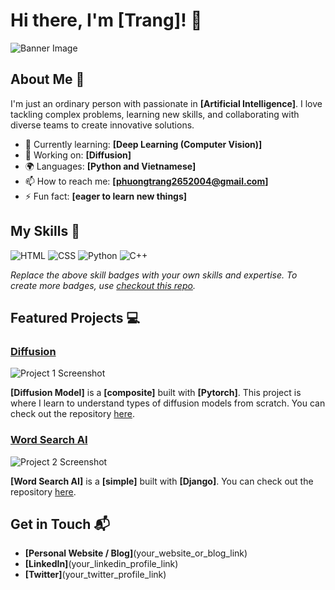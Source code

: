 # Hi there, I'm [Trang]! 👋

![Banner Image](Page0526/Page0526/Images/tulips.jpg)

## About Me 🚀

I'm just an ordinary person with passionate in **[Artificial Intelligence]**. I love tackling complex problems, learning new skills, and collaborating with diverse teams to create innovative solutions.

- 🌱 Currently learning: **[Deep Learning (Computer Vision)]**
- 🔭 Working on: **[Diffusion]**
- 🌍 Languages: **[Python and Vietnamese]**
- 📫 How to reach me: **[phuongtrang2652004@gmail.com]**
- ⚡ Fun fact: **[eager to learn new things]**

## My Skills 🧠

![HTML](https://img.shields.io/badge/-HTML-E34F26?style=flat-square&logo=html5&logoColor=white)
![CSS](https://img.shields.io/badge/-CSS-1572B6?style=flat-square&logo=css3&logoColor=white)
![Python](https://img.shields.io/badge/Python-FFD43B?style=for-the-badge&logo=python&logoColor=blue)
![C++](https://img.shields.io/badge/C%2B%2B-00599C?style=for-the-badge&logo=c%2B%2B&logoColor=white)


*Replace the above skill badges with your own skills and expertise. To create more badges, use [checkout this repo](https://github.com/alexandresanlim/Badges4-README.md-Profile).*

## Featured Projects 💻

### [Diffusion](https://github.com/Page0526/diffusion_model)

![Project 1 Screenshot](Page0526/Page0526/diffusion_model.avif)

**[Diffusion Model]** is a **[composite]** built with **[Pytorch]**. This project is where I learn to understand types of diffusion models from scratch. You can check out the repository [here](https://github.com/Page0526/diffusion_model).

### [Word Search AI](https://github.com/Page0526/word-search-AI)

![Project 2 Screenshot](Page0526/Page0526/word_search.png)

**[Word Search AI]** is a **[simple]** built with **[Django]**. You can check out the repository [here](https://github.com/Page0526/word-search-AI).

## Get in Touch 📬

- **[Personal Website / Blog]**(your_website_or_blog_link)
- **[LinkedIn]**(your_linkedin_profile_link)
- **[Twitter]**(your_twitter_profile_link)


